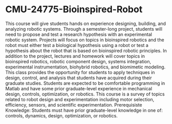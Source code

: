 # CMU-24775-Bioinspired-Robot
This course will give students hands on experience designing, building, and analyzing robotic systems. Through a semester-long project, students will need to propose and test a research hypothesis with an experimental robotic system. Projects will focus on topics in bioinspired robotics and the robot must either test a biological hypothesis using a robot or test a hypothesis about the robot that is based on bioinspired robotic principles. In addition to the project, lectures and homework will cover topics in bioinspired robotics, robotic component design, systems integration, experimental instrumentation, biohybrid robotics, and biomimetic modeling. This class provides the opportunity for students to apply techniques in design, control, and analysis that students have acquired during their graduate studies. Students are expected to be comfortable programming in Matlab and have some prior graduate-level experience in mechanical design, controls, optimization, or robotics.
This course is a survey of topics related to robot design and experimentation including motor selection, efficiency, sensors, and scientific experimentation.
Prerequisiste Knowledge:
Students must have prior graduate-level knowledge in one of: controls, dynamics, design, optimization, or robotics.
